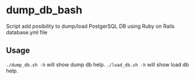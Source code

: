 # dump_db_bash
Script add posibility to dump/load PostgerSQL DB using Ruby on Rails database.yml file
## Usage
```./dump_db.sh -h``` will show dump db help.
```./load_db.sh -h``` will show load db help.
